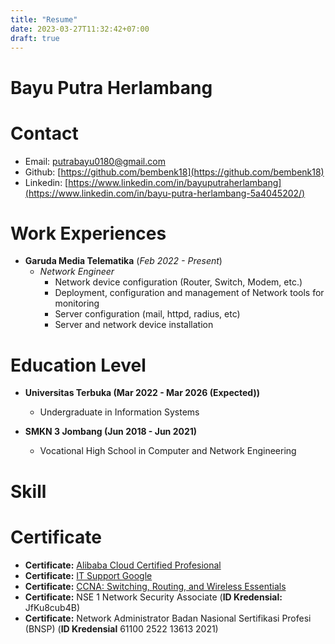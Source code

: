 ```yaml
---
title: "Resume"
date: 2023-03-27T11:32:42+07:00
draft: true
---
```


# Bayu Putra Herlambang

# Contact
- Email: [putrabayu0180@gmail.com](mailto:putrabayu0180@gmail.com)
- Github: [https://github.com/bembenk18](https://github.com/bembenk18)
- Linkedin: [https://www.linkedin.com/in/bayuputraherlambang](https://www.linkedin.com/in/bayu-putra-herlambang-5a4045202/)
# Work Experiences
- **Garuda Media Telematika** (*Feb 2022 - Present*)
    * *Network Engineer*
       * Network device configuration (Router, Switch, Modem, etc.)
       * Deployment, configuration and management of Network tools for monitoring
       * Server configuration (mail, httpd, radius, etc)
       * Server and network device installation
# Education Level
- **Universitas Terbuka (Mar 2022 - Mar 2026 (Expected))**
    * Undergraduate in Information Systems

- **SMKN 3 Jombang (Jun 2018 - Jun 2021)**
    * Vocational High School in Computer and Network Engineering

# Skill

# Certificate
- **Certificate:** [Alibaba Cloud Certified Profesional](https://edu.alibabacloud.com/clouder/Certificate/search?type=1&num=IACP01230800097790)
- **Certificate:** [IT Support Google](https://www.coursera.org/account/accomplishments/professional-cert/5Q8DD2QR8LNG)
- **Certificate:** [CCNA: Switching, Routing, and Wireless Essentials](https://www.credly.com/badges/1f4e9f80-3504-4fe2-81ac-7b6caa9e54a3)
- **Certificate:** NSE 1 Network Security Associate (**ID Kredensial:** JfKu8cub4B)
- **Certificate:** Network Administrator Badan Nasional Sertifikasi Profesi (BNSP) (**ID Kredensial** 61100 2522 13613 2021)